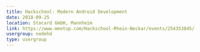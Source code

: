 ```yaml
---
title: Hackschool: Modern Android Development
date: 2018-09-25
location: Stocard GmbH, Mannheim
link: https://www.meetup.com/Hackschool-Rhein-Neckar/events/254353845/
usergroup: nodehd
type: usergroup
---
```

